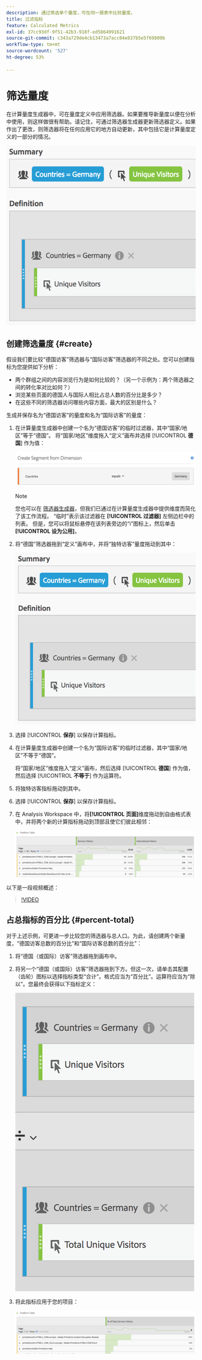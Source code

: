 ```yaml
---
description: 通过筛选单个量度，可在同一报表中比较量度。
title: 过滤指标
feature: Calculated Metrics
exl-id: 37cc93df-9f51-42b3-918f-ed5864991621
source-git-commit: c343a729de4cb13473a7acc04e837b5e5f69809b
workflow-type: tm+mt
source-wordcount: '527'
ht-degree: 53%

---
```


# 筛选量度

在计算量度生成器中，可在量度定义中应用筛选器。如果要推导新量度以便在分析中使用，则这样做很有帮助。请记住，可通过筛选器生成器更新筛选器定义。如果作出了更改，则筛选器将在任何应用它的地方自动更新，其中包括它是计算量度定义的一部分的情况。

![国家/地区=德国和独特访客的过滤器的摘要和定义](assets/german-visitors.png)

## 创建筛选量度 {#create}

假设我们要比较“德国访客”筛选器与“国际访客”筛选器的不同之处。您可以创建指标为您提供如下分析：

* 两个群组之间的内容浏览行为是如何比较的？（另一个示例为：两个筛选器之间的转化率对比如何？）
* 浏览某些页面的德国人与国际人相比占总人数的百分比是多少？
* 在这些不同的筛选器访问哪些内容方面，最大的区别是什么？

生成并保存名为“德国访客”的量度和名为“国际访客”的量度：

1. 在计算量度生成器中创建一个名为“德国访客”的临时过滤器，其中“国家/地区”等于“德国”。 将“国家/地区”维度拖入“定义”画布并选择 [!UICONTROL **德国**] 作为值：

   ![显示国家/地区等于德国的临时筛选器](assets/segment-from-dimension.png)

   >[!NOTE]
   >
   >您也可以在 [筛选器生成器](/help/components/filters/create-filters.md)，但我们已通过在计算量度生成器中提供维度而简化了该工作流程。 “临时”表示该过滤器在 **[!UICONTROL 过滤器]** 左侧边栏中的列表。 但是，您可以将鼠标悬停在该列表旁边的“i”图标上，然后单击&#x200B;**[!UICONTROL 设为公用]**。

1. 将“德国”筛选器拖到“定义”画布中，并将“独特访客”量度拖动到其中：

   ![德国与独特访客平等国家概述与定义](assets/german-visitors.png)

1. 选择 [!UICONTROL **保存**] 以保存计算指标。

1. 在计算量度生成器中创建一个名为“国际访客”的临时过滤器，其中“国家/地区”不等于“德国”。

   将“国家/地区”维度拖入“定义”画布，然后选择 [!UICONTROL **德国**] 作为值，然后选择 [!UICONTROL **不等于**] 作为运算符。

1. 将独特访客指标拖动到其中。

1. 选择 [!UICONTROL **保存**] 以保存计算指标。

1. 在 Analysis Workspace 中，将&#x200B;**[!UICONTROL 页面]**&#x200B;维度拖动到自由格式表中，并将两个新的计算指标拖动到顶部且使它们彼此相邻：

   ![显示德国访客和国际访客的“页面”维度的自由格式表](assets/workspace-pages.png)

以下是一段视频概述：

>[!VIDEO](https://video.tv.adobe.com/v/25407/?quality=12)

## 占总指标的百分比 {#percent-total}

对于上述示例，可更进一步比较您的筛选器与总人口。为此，请创建两个新量度，“德国访客总数的百分比”和“国际访客总数的百分比”：

1. 将“德国（或国际）访客”筛选器拖到画布中。
1. 将另一个“德国（或国际）访客”筛选器拖到下方。但这一次，请单击其配置（齿轮）图标以选择指标类型“合计”。格式应当为“百分比”。运算符应当为“除以”。您最终会获得以下指标定义：

   ![国家/地区等于德国和独特访客总数](assets/cm_metric_total.png)

1. 将此指标应用于您的项目：

   ![包含页面和德国访客总数的百分比的自由格式表](assets/cm_percent_total.png)
